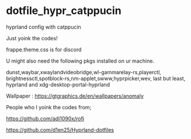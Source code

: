 # dotfile_hypr_catppucin
 hyprland config with catppucin

Just yoink the codes!

frappe.theme.css is for discord

U might also need the following pkgs installed on ur machine.

dunst,waybar,xwaylandvideobridge,wl-gammarelay-rs,playerctl, brightnessctl,spotblock-rs,nm-applet,swww,hyprpicker,wev,
last but least, hyprland and xdg-desktop-portal-hyprland

Wallpaper : https://gtgraphics.de/en/wallpapers/anomaly

People who I yoink the codes from;

https://github.com/adi1090x/rofi

https://github.com/d1en25/Hyprland-dotfiles
